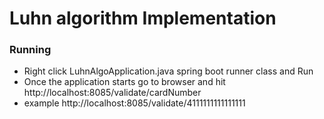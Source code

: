 # Luhn algorithm Implementation

### Running

* Right click LuhnAlgoApplication.java spring boot runner class and Run
* Once the application starts go to browser and hit http://localhost:8085/validate/cardNumber
* example http://localhost:8085/validate/4111111111111111

